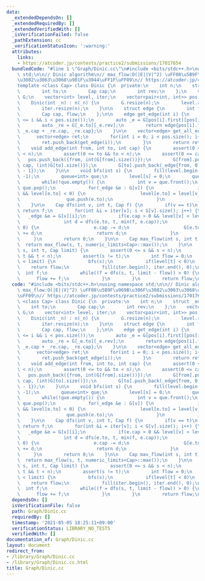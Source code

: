 ```yaml
---
data:
  _extendedDependsOn: []
  _extendedRequiredBy: []
  _extendedVerifiedWith: []
  _isVerificationFailed: false
  _pathExtension: cc
  _verificationStatusIcon: ':warning:'
  attributes:
    links:
    - https://atcoder.jp/contests/practice2/submissions/17017654
  bundledCode: "#line 1 \"Graph/Dinic.cc\"\n#include <bits/stdc++.h>\nusing namespace\
    \ std;\n\n// Dinic algorithm\n// max_flow:O(|E||V|^2) \uFF08\u5B9F\u969B\u306F\
    \u3082\u3063\u3068\u901F\u3044\uFF1F\uFF09\n// https://atcoder.jp/contests/practice2/submissions/17017654\n\
    template <class Cap> class Dinic {\n  private:\n    int n;\n    struct _edge {\n\
    \        int to;\n        Cap cap;\n        int rev;\n    };\n    vector<vector<_edge>>\
    \ G;\n    vector<int> level, iter;\n    vector<pair<int, int>> pos;\n\n  public:\n\
    \    Dinic(int _n) : n(_n) {\n        G.resize(n);\n        level.resize(n);\n\
    \        iter.resize(n);\n    }\n\n    struct edge {\n        int from, to;\n\
    \        Cap cap, flow;\n    };\n\n    edge get_edge(int i) {\n        assert(0\
    \ <= i && i < pos.size());\n        auto _e = G[pos[i].first][pos[i].second];\n\
    \        auto _re = G[_e.to][_e.rev];\n        return edge{pos[i].first, _e.to,\
    \ _e.cap + _re.cap, _re.cap};\n    }\n\n    vector<edge> get_all_edge() {\n  \
    \      vector<edge> ret;\n        for(int i = 0; i < pos.size(); i++) {\n    \
    \        ret.push_back(get_edge(i));\n        }\n        return ret;\n    }\n\n\
    \    void add_edge(int from, int to, int cap) {\n        assert(0 <= from && from\
    \ < n);\n        assert(0 <= to && to < n);\n        assert(0 <= cap);\n     \
    \   pos.push_back({from, int(G[from].size())});\n        G[from].push_back(_edge{to,\
    \ cap, (int)G[to].size()});\n        G[to].push_back(_edge{from, 0, (int)G[from].size()\
    \ - 1});\n    }\n\n    void bfs(int s) {\n        fill(level.begin(), level.end(),\
    \ -1);\n        queue<int> que;\n        level[s] = 0;\n        que.push(s);\n\
    \        while(!que.empty()) {\n            int v = que.front();\n           \
    \ que.pop();\n            for(_edge &e : G[v]) {\n                if(e.cap > 0\
    \ && level[e.to] < 0) {\n                    level[e.to] = level[v] + 1;\n   \
    \                 que.push(e.to);\n                }\n            }\n        }\n\
    \    }\n\n    Cap dfs(int v, int t, Cap f) {\n        if(v == t)\n           \
    \ return f;\n        for(int &i = iter[v]; i < G[v].size(); i++) {\n         \
    \   _edge &e = G[v][i];\n            if(e.cap > 0 && level[v] < level[e.to]) {\n\
    \                int d = dfs(e.to, t, min(f, e.cap));\n                if(d >\
    \ 0) {\n                    e.cap -= d;\n                    G[e.to][e.rev].cap\
    \ += d;\n                    return d;\n                }\n            }\n   \
    \     }\n        return 0;\n    }\n\n    Cap max_flow(int s, int t) {\n      \
    \  return max_flow(s, t, numeric_limits<Cap>::max());\n    }\n\n    Cap max_flow(int\
    \ s, int t, Cap limit) {\n        assert(0 <= s && s < n);\n        assert(0 <=\
    \ t && t < n);\n        assert(s != t);\n        int flow = 0;\n        while(flow\
    \ < limit) {\n            bfs(s);\n            if(level[t] < 0)\n            \
    \    return flow;\n            fill(iter.begin(), iter.end(), 0);\n          \
    \  int f;\n            while((f = dfs(s, t, limit - flow)) > 0) {\n          \
    \      flow += f;\n            }\n        }\n        return flow;\n    }\n};\n"
  code: "#include <bits/stdc++.h>\nusing namespace std;\n\n// Dinic algorithm\n//\
    \ max_flow:O(|E||V|^2) \uFF08\u5B9F\u969B\u306F\u3082\u3063\u3068\u901F\u3044\uFF1F\
    \uFF09\n// https://atcoder.jp/contests/practice2/submissions/17017654\ntemplate\
    \ <class Cap> class Dinic {\n  private:\n    int n;\n    struct _edge {\n    \
    \    int to;\n        Cap cap;\n        int rev;\n    };\n    vector<vector<_edge>>\
    \ G;\n    vector<int> level, iter;\n    vector<pair<int, int>> pos;\n\n  public:\n\
    \    Dinic(int _n) : n(_n) {\n        G.resize(n);\n        level.resize(n);\n\
    \        iter.resize(n);\n    }\n\n    struct edge {\n        int from, to;\n\
    \        Cap cap, flow;\n    };\n\n    edge get_edge(int i) {\n        assert(0\
    \ <= i && i < pos.size());\n        auto _e = G[pos[i].first][pos[i].second];\n\
    \        auto _re = G[_e.to][_e.rev];\n        return edge{pos[i].first, _e.to,\
    \ _e.cap + _re.cap, _re.cap};\n    }\n\n    vector<edge> get_all_edge() {\n  \
    \      vector<edge> ret;\n        for(int i = 0; i < pos.size(); i++) {\n    \
    \        ret.push_back(get_edge(i));\n        }\n        return ret;\n    }\n\n\
    \    void add_edge(int from, int to, int cap) {\n        assert(0 <= from && from\
    \ < n);\n        assert(0 <= to && to < n);\n        assert(0 <= cap);\n     \
    \   pos.push_back({from, int(G[from].size())});\n        G[from].push_back(_edge{to,\
    \ cap, (int)G[to].size()});\n        G[to].push_back(_edge{from, 0, (int)G[from].size()\
    \ - 1});\n    }\n\n    void bfs(int s) {\n        fill(level.begin(), level.end(),\
    \ -1);\n        queue<int> que;\n        level[s] = 0;\n        que.push(s);\n\
    \        while(!que.empty()) {\n            int v = que.front();\n           \
    \ que.pop();\n            for(_edge &e : G[v]) {\n                if(e.cap > 0\
    \ && level[e.to] < 0) {\n                    level[e.to] = level[v] + 1;\n   \
    \                 que.push(e.to);\n                }\n            }\n        }\n\
    \    }\n\n    Cap dfs(int v, int t, Cap f) {\n        if(v == t)\n           \
    \ return f;\n        for(int &i = iter[v]; i < G[v].size(); i++) {\n         \
    \   _edge &e = G[v][i];\n            if(e.cap > 0 && level[v] < level[e.to]) {\n\
    \                int d = dfs(e.to, t, min(f, e.cap));\n                if(d >\
    \ 0) {\n                    e.cap -= d;\n                    G[e.to][e.rev].cap\
    \ += d;\n                    return d;\n                }\n            }\n   \
    \     }\n        return 0;\n    }\n\n    Cap max_flow(int s, int t) {\n      \
    \  return max_flow(s, t, numeric_limits<Cap>::max());\n    }\n\n    Cap max_flow(int\
    \ s, int t, Cap limit) {\n        assert(0 <= s && s < n);\n        assert(0 <=\
    \ t && t < n);\n        assert(s != t);\n        int flow = 0;\n        while(flow\
    \ < limit) {\n            bfs(s);\n            if(level[t] < 0)\n            \
    \    return flow;\n            fill(iter.begin(), iter.end(), 0);\n          \
    \  int f;\n            while((f = dfs(s, t, limit - flow)) > 0) {\n          \
    \      flow += f;\n            }\n        }\n        return flow;\n    }\n};"
  dependsOn: []
  isVerificationFile: false
  path: Graph/Dinic.cc
  requiredBy: []
  timestamp: '2021-05-05 18:25:11+09:00'
  verificationStatus: LIBRARY_NO_TESTS
  verifiedWith: []
documentation_of: Graph/Dinic.cc
layout: document
redirect_from:
- /library/Graph/Dinic.cc
- /library/Graph/Dinic.cc.html
title: Graph/Dinic.cc
---
```

